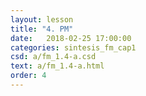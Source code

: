```yaml
---
layout: lesson 
title: "4. PM"
date:   2018-02-25 17:00:00
categories: sintesis_fm_cap1
csd: a/fm_1.4-a.csd
text: a/fm_1.4-a.html
order: 4
---
```

